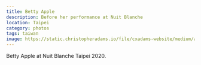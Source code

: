 ```yaml
---
title: Betty Apple
description: Before her performance at Nuit Blanche
location: Taipei
category: photos
tags: taiwan
image: https://static.christopheradams.io/file/cxadams-website/medium/albums/2020/20201003-1827_Taipei_NuitBlanche/20201003-1827_Taipei_NuitBlanche_L1001437-0.jpg
---
```


Betty Apple at Nuit Blanche Taipei 2020.
